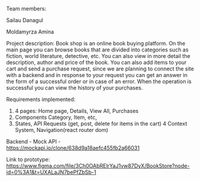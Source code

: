 Team members:

Sailau Danagul

Moldamyrza Amina

Project description: 
Book shop is an online book buying platform. On the main page you can browse books that are divided into categories such as fiction, world literature, detective, etc. You can also view in more detail the description, author and price of the book. You can also add items to your cart and send a purchase request, since we are planning to connect the site with a backend and in response to your request you can get an answer in the form of a successful order or in case of an error. When the operation is successful you can view the history of your purchases.

Requirements implemented:
1. 4 pages: Home page, Details, View All, Purchases
2. Components Category, Item, etc,
3. States, API Requests (get, post, delete for items in the cart)
4 Context System, Navigation(react router dom)

Backend - Mock API - https://mockapi.io/clone/638d9a18aefc455fb2a66031

Link to prototype:
https://www.figma.com/file/3Ch0OAbRElrYaJ1vw87DyX/BookStore?node-id=0%3A1&t=UXALaJN7bePfZbSb-1

